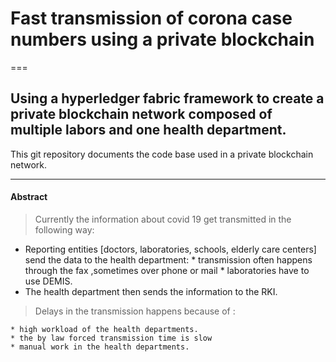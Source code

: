 # Fast transmission of corona case numbers using a private blockchain 
===
## Using a hyperledger fabric framework to create a private blockchain network composed of multiple labors and one health department.

This git repository documents the code base used in a private blockchain network.
___
#### Abstract
> Currently the information about covid 19 get transmitted in the following way: 
* Reporting entities [doctors, laboratories, schools, elderly care centers] send the data to the health department: 
           * transmission often happens through the fax ,sometimes over phone or mail 
           * laboratories have to use DEMIS.
* The health department then sends the information to the RKI.


> Delays in the transmission happens because of :

    * high workload of the health departments.
    * the by law forced transmission time is slow
    * manual work in the health departments.
    
